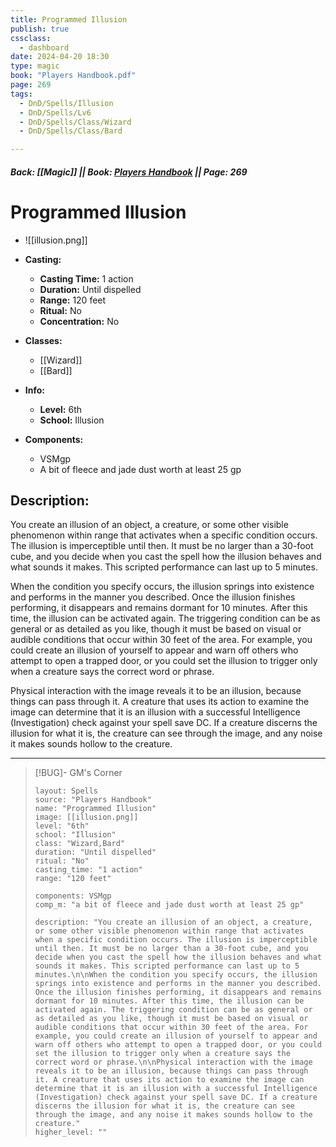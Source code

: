 ```yaml
---
title: Programmed Illusion
publish: true
cssclass:
  - dashboard
date: 2024-04-20 18:30
type: magic
book: "Players Handbook.pdf"
page: 269
tags:
  - DnD/Spells/Illusion
  - DnD/Spells/Lv6
  - DnD/Spells/Class/Wizard
  - DnD/Spells/Class/Bard

---
```


##### Back: [[Magic]] || Book: [Players Handbook](https://drive.google.com/drive/folders/1O5bhpYizcIT5xxAoLOuzCRht_PVS7VSG?usp=sharing) || Page: 269

# Programmed Illusion
- ![[illusion.png]]
- **Casting:**
    - **Casting Time:** 1 action
    - **Duration:** Until dispelled
    - **Range:** 120 feet
    - **Ritual:** No
    - **Concentration:** No
- **Classes:**
    - [[Wizard]]
    - [[Bard]]

- **Info:**
    - **Level:** 6th
    - **School:** Illusion
- **Components:**
    - VSMgp
    - A bit of fleece and jade dust worth at least 25 gp

## Description:
You create an illusion of an object, a creature, or some other visible phenomenon within range that activates when a specific condition occurs. The illusion is imperceptible until then. It must be no larger than a 30-foot cube, and you decide when you cast the spell how the illusion behaves and what sounds it makes. This scripted performance can last up to 5 minutes.

When the condition you specify occurs, the illusion springs into existence and performs in the manner you described. Once the illusion finishes performing, it disappears and remains dormant for 10 minutes. After this time, the illusion can be activated again. The triggering condition can be as general or as detailed as you like, though it must be based on visual or audible conditions that occur within 30 feet of the area. For example, you could create an illusion of yourself to appear and warn off others who attempt to open a trapped door, or you could set the illusion to trigger only when a creature says the correct word or phrase.

Physical interaction with the image reveals it to be an illusion, because things can pass through it. A creature that uses its action to examine the image can determine that it is an illusion with a successful Intelligence (Investigation) check against your spell save DC. If a creature discerns the illusion for what it is, the creature can see through the image, and any noise it makes sounds hollow to the creature.



---

> [!BUG]- GM's Corner
>
> ```statblock
> layout: Spells
> source: "Players Handbook"
> name: "Programmed Illusion"
> image: [[illusion.png]]
> level: "6th"
> school: "Illusion"
> class: "Wizard,Bard"
> duration: "Until dispelled"
> ritual: "No"
> casting_time: "1 action"
> range: "120 feet"
>
> components: VSMgp
> comp_m: "a bit of fleece and jade dust worth at least 25 gp"
>
> description: "You create an illusion of an object, a creature, or some other visible phenomenon within range that activates when a specific condition occurs. The illusion is imperceptible until then. It must be no larger than a 30-foot cube, and you decide when you cast the spell how the illusion behaves and what sounds it makes. This scripted performance can last up to 5 minutes.\n\nWhen the condition you specify occurs, the illusion springs into existence and performs in the manner you described. Once the illusion finishes performing, it disappears and remains dormant for 10 minutes. After this time, the illusion can be activated again. The triggering condition can be as general or as detailed as you like, though it must be based on visual or audible conditions that occur within 30 feet of the area. For example, you could create an illusion of yourself to appear and warn off others who attempt to open a trapped door, or you could set the illusion to trigger only when a creature says the correct word or phrase.\n\nPhysical interaction with the image reveals it to be an illusion, because things can pass through it. A creature that uses its action to examine the image can determine that it is an illusion with a successful Intelligence (Investigation) check against your spell save DC. If a creature discerns the illusion for what it is, the creature can see through the image, and any noise it makes sounds hollow to the creature."
> higher_level: ""
> ```
